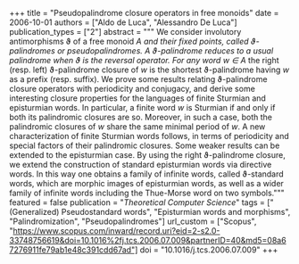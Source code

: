 +++
title = "Pseudopalindrome closure operators in free monoids"
date = 2006-10-01
authors = ["Aldo de Luca", "Alessandro De Luca"]
publication_types = ["2"]
abstract = """
We consider involutory antimorphisms ϑ of a free monoid *A*<sup>*</sup> and
their fixed points, called ϑ-palindromes or pseudopalindromes. A ϑ-palindrome
reduces to a usual palindrome when ϑ is the reversal operator. For any word
*w* ∈ *A*<sup>*</sup> the right (resp. left) ϑ-palindrome closure of *w* is the
shortest ϑ-palindrome having *w* as a prefix (resp. suffix). We prove some
results relating ϑ-palindrome closure operators with periodicity and conjugacy,
and derive some interesting closure properties for the languages of finite
Sturmian and episturmian words. In particular, a finite word *w* is Sturmian if
and only if both its palindromic closures are so. Moreover, in such a case, both
the palindromic closures of *w* share the same minimal period of *w*. A new
characterization of finite Sturmian words follows, in terms of periodicity and
special factors of their palindromic closures. Some weaker results can be
extended to the episturmian case. By using the right ϑ-palindrome closure, we
extend the construction of standard episturmian words via directive words. In
this way one obtains a family of infinite words, called ϑ-standard words, which
are morphic images of episturmian words, as well as a wider family of infinite
words including the Thue-Morse word on two symbols."""
featured = false
publication = "*Theoretical Computer Science*"
tags = ["(Generalized) Pseudostandard words", "Episturmian words and morphisms", "Palindromization", "Pseudopalindromes"]
url_custom = ["Scopus", "https://www.scopus.com/inward/record.uri?eid=2-s2.0-33748756619&doi=10.1016%2fj.tcs.2006.07.009&partnerID=40&md5=08a67276911fe79ab1e48c391cdd67ad"]
doi = "10.1016/j.tcs.2006.07.009"
+++
